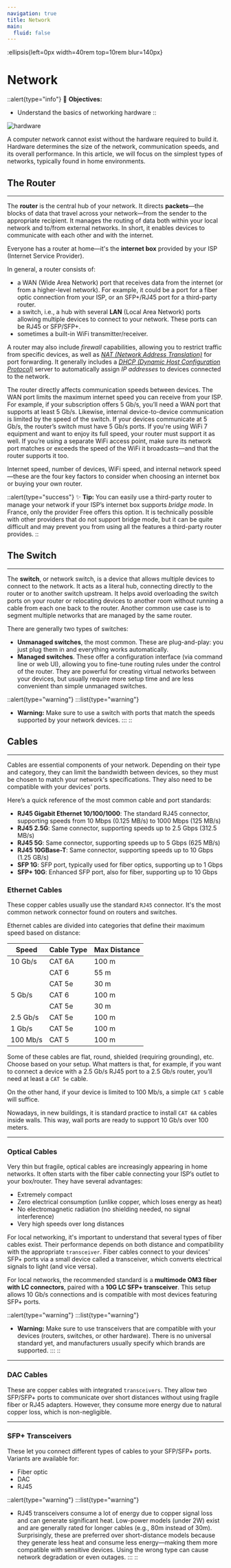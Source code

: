 ```yaml
---
navigation: true
title: Network
main:
  fluid: false
---
```

:ellipsis{left=0px width=40rem top=10rem blur=140px}
# Network

::alert{type="info"}
🎯 __Objectives:__
- Understand the basics of networking hardware
::

![hardware](/img/global/hardware-networking.svg)

A computer network cannot exist without the hardware required to build it. Hardware determines the size of the network, communication speeds, and its overall performance. In this article, we will focus on the simplest types of networks, typically found in home environments.

## The Router
---
The __router__ is the central hub of your network. It directs __packets__—the blocks of data that travel across your network—from the sender to the appropriate recipient. It manages the routing of data both within your local network and to/from external networks. In short, it enables devices to communicate with each other and with the internet.

Everyone has a router at home—it's the __internet box__ provided by your ISP (Internet Service Provider).

In general, a router consists of:
- a WAN (Wide Area Network) port that receives data from the internet (or from a higher-level network). For example, it could be a port for a fiber optic connection from your ISP, or an SFP+/RJ45 port for a third-party router.
- a switch, i.e., a hub with several __LAN__ (Local Area Network) ports allowing multiple devices to connect to your network. These ports can be RJ45 or SFP/SFP+.
- sometimes a built-in WiFi transmitter/receiver.

A router may also include _firewall_ capabilities, allowing you to restrict traffic from specific devices, as well as _[NAT (Network Address Translation)](/general/networking/nat)_ for port forwarding. It generally includes a _[DHCP (Dynamic Host Configuration Protocol)](/general/networking/nat#dhcp)_ server to automatically assign _IP addresses_ to devices connected to the network.

The router directly affects communication speeds between devices. The WAN port limits the maximum internet speed you can receive from your ISP. For example, if your subscription offers 5 Gb/s, you’ll need a WAN port that supports at least 5 Gb/s. Likewise, internal device-to-device communication is limited by the speed of the switch. If your devices communicate at 5 Gb/s, the router’s switch must have 5 Gb/s ports. If you're using WiFi 7 equipment and want to enjoy its full speed, your router must support it as well. If you’re using a separate WiFi access point, make sure its network port matches or exceeds the speed of the WiFi it broadcasts—and that the router supports it too.

Internet speed, number of devices, WiFi speed, and internal network speed—these are the four key factors to consider when choosing an internet box or buying your own router.

::alert{type="success"}
✨ __Tip:__
You can easily use a third-party router to manage your network if your ISP’s internet box supports _bridge mode_. In France, only the provider Free offers this option. It is technically possible with other providers that do not support bridge mode, but it can be quite difficult and may prevent you from using all the features a third-party router provides.
::

## The Switch
---

The __switch__, or network switch, is a device that allows multiple devices to connect to the network. It acts as a literal hub, connecting directly to the router or to another switch upstream. It helps avoid overloading the switch ports on your router or relocating devices to another room without running a cable from each one back to the router. Another common use case is to segment multiple networks that are managed by the same router.

There are generally two types of switches:
- **Unmanaged switches**, the most common. These are plug-and-play: you just plug them in and everything works automatically.
- **Managed switches**. These offer a configuration interface (via command line or web UI), allowing you to fine-tune routing rules under the control of the router. They are powerful for creating virtual networks between your devices, but usually require more setup time and are less convenient than simple unmanaged switches.

::alert{type="warning"}
:::list{type="warning"}
- __Warning:__ Make sure to use a switch with ports that match the speeds supported by your network devices.
:::
::

## Cables
---

Cables are essential components of your network. Depending on their type and category, they can limit the bandwidth between devices, so they must be chosen to match your network's specifications. They also need to be compatible with your devices' ports.

Here’s a quick reference of the most common cable and port standards:

- **RJ45 Gigabit Ethernet 10/100/1000**: The standard RJ45 connector, supporting speeds from 10 Mbps (0.125 MB/s) to 1000 Mbps (125 MB/s)
- **RJ45 2.5G**: Same connector, supporting speeds up to 2.5 Gbps (312.5 MB/s)
- **RJ45 5G**: Same connector, supporting speeds up to 5 Gbps (625 MB/s)
- **RJ45 10GBase-T**: Same connector, supporting speeds up to 10 Gbps (1.25 GB/s)
- **SFP 1G**: SFP port, typically used for fiber optics, supporting up to 1 Gbps
- **SFP+ 10G**: Enhanced SFP port, also for fiber, supporting up to 10 Gbps

### Ethernet Cables

These copper cables usually use the standard `RJ45` connector. It's the most common network connector found on routers and switches.

Ethernet cables are divided into categories that define their maximum speed based on distance:

| Speed     | Cable Type | Max Distance |
|-----------|------------|--------------|
| 10 Gb/s   | CAT 6A     | 100 m        |
|           | CAT 6      | 55 m         |
|           | CAT 5e     | 30 m         |
| 5 Gb/s    | CAT 6      | 100 m        |
|           | CAT 5e     | 30 m         |
| 2.5 Gb/s  | CAT 5e     | 100 m        |
| 1 Gb/s    | CAT 5e     | 100 m        |
| 100 Mb/s  | CAT 5      | 100 m        |

Some of these cables are flat, round, shielded (requiring grounding), etc. Choose based on your setup. What matters is that, for example, if you want to connect a device with a 2.5 Gb/s RJ45 port to a 2.5 Gb/s router, you’ll need at least a `CAT 5e` cable.

On the other hand, if your device is limited to 100 Mb/s, a simple `CAT 5` cable will suffice.

Nowadays, in new buildings, it is standard practice to install `CAT 6A` cables inside walls. This way, wall ports are ready to support 10 Gb/s over 100 meters.

---

### Optical Cables

Very thin but fragile, optical cables are increasingly appearing in home networks. It often starts with the fiber cable connecting your ISP’s outlet to your box/router. They have several advantages:
- Extremely compact
- Zero electrical consumption (unlike copper, which loses energy as heat)
- No electromagnetic radiation (no shielding needed, no signal interference)
- Very high speeds over long distances

For local networking, it's important to understand that several types of fiber cables exist. Their performance depends on both distance and compatibility with the appropriate `transceiver`. Fiber cables connect to your devices' SFP+ ports via a small device called a transceiver, which converts electrical signals to light (and vice versa).

For local networks, the recommended standard is a **multimode OM3 fiber with LC connectors**, paired with a **10G LC SFP+ transceiver**. This setup allows 10 Gb/s connections and is compatible with most devices featuring SFP+ ports.

::alert{type="warning"}
:::list{type="warning"}
- __Warning:__ Make sure to use transceivers that are compatible with your devices (routers, switches, or other hardware). There is no universal standard yet, and manufacturers usually specify which brands are supported.
:::
::

---

### DAC Cables

These are copper cables with integrated `transceivers`. They allow two SFP/SFP+ ports to communicate over short distances without using fragile fiber or RJ45 adapters. However, they consume more energy due to natural copper loss, which is non-negligible.

---

### SFP+ Transceivers

These let you connect different types of cables to your SFP/SFP+ ports. Variants are available for:
- Fiber optic
- DAC
- RJ45

::alert{type="warning"}
:::list{type="warning"}
- RJ45 transceivers consume a lot of energy due to copper signal loss and can generate significant heat. Low-power models (under 2W) exist and are generally rated for longer cables (e.g., 80m instead of 30m). Surprisingly, these are preferred over short-distance models because they generate less heat and consume less energy—making them more compatible with sensitive devices. Using the wrong type can cause network degradation or even outages.
:::
::
